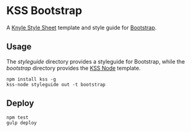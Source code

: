 # KSS Bootstrap

A [Knyle Style Sheet](http://warpspire.com/kss/) template and style guide for [Bootstrap](http://getbootstrap.com).


## Usage

The *styleguide* directory provides a styleguide for Bootstrap, while the *bootstrap* directory provides the [KSS Node](http://kss-node.github.io/kss-node/) template.

    npm install kss -g
    kss-node styleguide out -t bootstrap


## Deploy

    npm test
    gulp deploy
